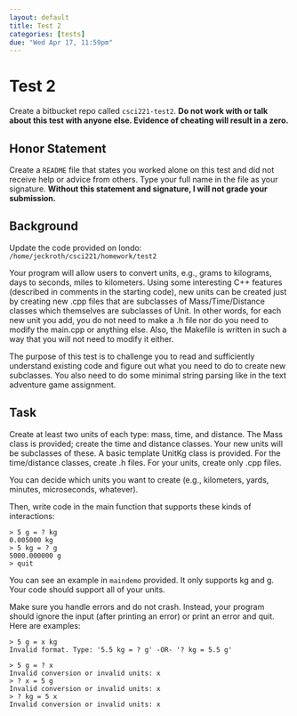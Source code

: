 ```yaml
---
layout: default
title: Test 2
categories: [tests]
due: "Wed Apr 17, 11:59pm"
---
```


# Test 2

Create a bitbucket repo called `csci221-test2`. **Do not work with or talk about this test with anyone else. Evidence of cheating will result in a zero.**

## Honor Statement

Create a `README` file that states you worked alone on this test and did not receive help or advice from others. Type your full name in the file as your signature. **Without this statement and signature, I will not grade your submission.**

## Background

Update the code provided on londo: `/home/jeckroth/csci221/homework/test2`

Your program will allow users to convert units, e.g., grams to kilograms, days to seconds, miles to kilometers. Using some interesting C++ features (described in comments in the starting code), new units can be created just by creating new .cpp files that are subclasses of Mass/Time/Distance classes which themselves are subclasses of Unit. In other words, for each new unit you add, you do not need to make a .h file nor do you need to modify the main.cpp or anything else. Also, the Makefile is written in such a way that you will not need to modify it either.

The purpose of this test is to challenge you to read and sufficiently understand existing code and figure out what you need to do to create new subclasses. You also need to do some minimal string parsing like in the text adventure game assignment.

## Task

Create at least two units of each type: mass, time, and distance. The Mass class is provided; create the time and distance classes. Your new units will be subclasses of these. A basic template UnitKg class is provided. For the time/distance classes, create .h files. For your units, create only .cpp files.

You can decide which units you want to create (e.g., kilometers, yards, minutes, microseconds, whatever).

Then, write code in the main function that supports these kinds of interactions:

```
> 5 g = ? kg
0.005000 kg
> 5 kg = ? g
5000.000000 g
> quit
```

You can see an example in `maindemo` provided. It only supports kg and g. Your code should support all of your units.

Make sure you handle errors and do not crash. Instead, your program should ignore the input (after printing an error) or print an error and quit. Here are examples:

```
> 5 g = x kg
Invalid format. Type: '5.5 kg = ? g' -OR- '? kg = 5.5 g'
```

```
> 5 g = ? x
Invalid conversion or invalid units: x
> ? x = 5 g
Invalid conversion or invalid units: x
> ? kg = 5 x
Invalid conversion or invalid units: x
```



